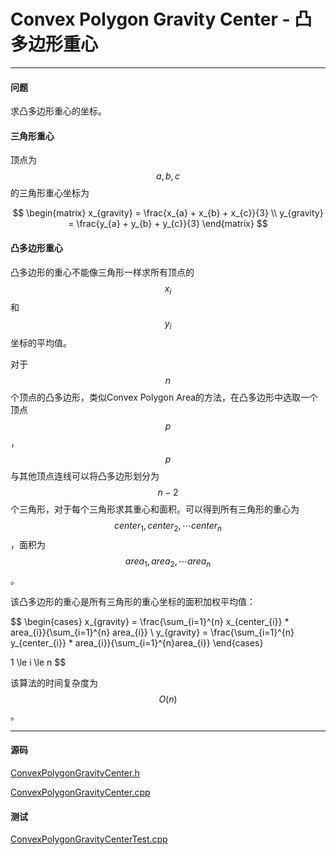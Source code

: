 <script type="text/javascript" src="https://cdnjs.cloudflare.com/ajax/libs/mathjax/2.7.1/MathJax.js?config=TeX-AMS-MML_HTMLorMML"></script>

# Convex Polygon Gravity Center - 凸多边形重心

--------

#### 问题

求凸多边形重心的坐标。

#### 三角形重心

顶点为$$ a, b, c $$的三角形重心坐标为

$$
\begin{matrix}
x_{gravity} = \frac{x_{a} + x_{b} + x_{c}}{3}   \\
y_{gravity} = \frac{y_{a} + y_{b} + y_{c}}{3}
\end{matrix}
$$

#### 凸多边形重心

凸多边形的重心不能像三角形一样求所有顶点的$$ x_{i} $$和$$ y_{i} $$坐标的平均值。

对于$$ n $$个顶点的凸多边形，类似Convex Polygon Area的方法，在凸多边形中选取一个顶点$$ p $$，$$ p $$与其他顶点连线可以将凸多边形划分为$$ n - 2 $$个三角形，对于每个三角形求其重心和面积。可以得到所有三角形的重心为$$ center_{1}, center_{2}, \cdots center_{n} $$，面积为$$ area_{1}, area_{2}, \cdots area_{n} $$。

该凸多边形的重心是所有三角形的重心坐标的面积加权平均值：

$$
\begin{cases}
x_{gravity} = \frac{\sum_{i=1}^{n} x_{center_{i}} * area_{i}}{\sum_{i=1}^{n} area_{i}}  \\
y_{gravity} = \frac{\sum_{i=1}^{n} y_{center_{i}} * area_{i}}{\sum_{i=1}^{n}area_{i}}
\end{cases}

1 \le i \le n
$$

该算法的时间复杂度为$$ O(n) $$。

--------

#### 源码

[ConvexPolygonGravityCenter.h](https://github.com/linrongbin16/Way-to-Algorithm/blob/master/src/AnalyticGeometry/Polygon/ConvexPolygonGravityCenter.h)

[ConvexPolygonGravityCenter.cpp](https://github.com/linrongbin16/Way-to-Algorithm/blob/master/src/AnalyticGeometry/Polygon/ConvexPolygonGravityCenter.cpp)

#### 测试

[ConvexPolygonGravityCenterTest.cpp](https://github.com/linrongbin16/Way-to-Algorithm/blob/master/src/AnalyticGeometry/Polygon/ConvexPolygonGravityCenterTest.cpp)
